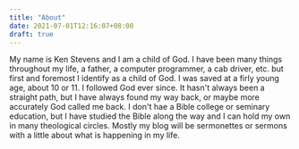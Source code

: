 ```yaml
---
title: "About"
date: 2021-07-01T12:16:07+08:00
draft: true
---
```

My name is Ken Stevens and I am a child of God. I have been many things throughout my life, a father, a computer programmer, a cab driver, etc. but first and foremost I identify as a child of God. I was saved at a firly young age, about 10 or 11. I followed God ever since. It hasn't always been a straight path, but I have always found my way back, or maybe more accurately God called me back. I don't hae a Bible college or seminary education, but I have studied the Bible along the way and I can hold my own in many theological circles. Mostly my blog will be sermonettes or sermons with  a little about what is happening in my life.
